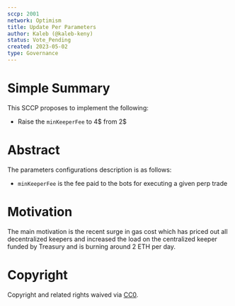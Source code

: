 ```yaml
---
sccp: 2001
network: Optimism
title: Update Per Parameters
author: Kaleb (@kaleb-keny)
status: Vote_Pending
created: 2023-05-02
type: Governance
---
```


# Simple Summary

This SCCP proposes to implement the following:

- Raise the `minKeeperFee` to 4$ from 2$

# Abstract

The parameters configurations description is as follows:
- `minKeeperFee` is the fee paid to the bots for executing a given perp trade

# Motivation

The main motivation is the recent surge in gas cost which has priced out all decentralized keepers and increased the load on the centralized keeper funded by Treasury and is burning around 2 ETH per day.

# Copyright

Copyright and related rights waived via [CC0](https://creativecommons.org/publicdomain/zero/1.0/).